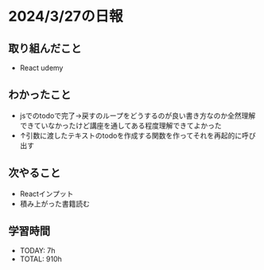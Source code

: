 # 2024/3/27の日報

## 取り組んだこと
- React udemy


## わかったこと
- jsでのtodoで完了→戻すのループをどうするのが良い書き方なのか全然理解できていなかったけど講座を通してある程度理解できてよかった
- ↑引数に渡したテキストのtodoを作成する関数を作ってそれを再起的に呼び出す

## 次やること
- Reactインプット
- 積み上がった書籍読む

## 学習時間
- TODAY: 7h
- TOTAL: 910h
